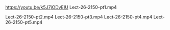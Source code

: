 https://youtu.be/k5J7jODvEIU Lect-26-2150-pt1.mp4


Lect-26-2150-pt2.mp4
Lect-26-2150-pt3.mp4
Lect-26-2150-pt4.mp4
Lect-26-2150-pt5.mp4
